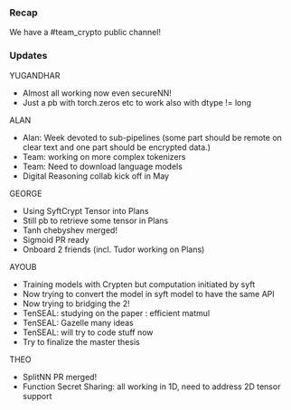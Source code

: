 ### Recap

We have a #team_crypto public channel!

### Updates

YUGANDHAR
- Almost all working now even secureNN!
- Just a pb with torch.zeros etc to work also with dtype != long

ALAN
- Alan: Week devoted to sub-pipelines (some part should be remote on clear text and one part should be encrypted data.)
- Team: working on more complex tokenizers 
- Team: Need to download language models
- Digital Reasoning collab kick off in May

GEORGE
- Using SyftCrypt Tensor into Plans
- Still pb to retrieve some tensor in Plans
- Tanh chebyshev merged!
- Sigmoid PR ready 
- Onboard 2 friends (incl. Tudor working on Plans)

AYOUB
- Training models with Crypten but computation initiated by syft
- Now trying to convert the model in syft model to have the same API
- Now trying to bridging the 2!
- TenSEAL: studying on the paper : efficient matmul 
- TenSEAL: Gazelle many ideas
- TenSEAL: will try to code stuff now
- Try to finalize the master thesis

THEO
- SplitNN PR merged!
- Function Secret Sharing: all working in 1D, need to address 2D tensor support
